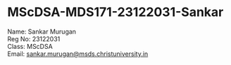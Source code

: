 # MScDSA-MDS171-23122031-Sankar
Name: Sankar Murugan   
Reg No: 23122031  
Class: MScDSA   
Email: sankar.murugan@msds.christuniversity.in